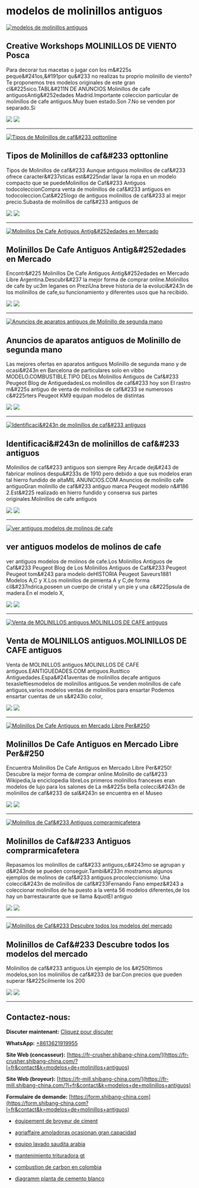 # modelos de molinillos antiguos

<a href="https://swt.shibang-china.com/?l=fr&img&k=modelos+de+molinillos+antiguos" target="_blank">![modelos de molinillos antiguos](http://static.shibang-china.com/all-800x300/1379.jpg)</a>

## Creative Workshops MOLINILLOS DE VIENTO Posca
Para decorar tus macetas o jugar con los m&#225s peque&#241os,&#191por qu&#233 no realizas tu proprio molinillo de viento? Te proponemos tres modelos originales de este gran cl&#225sico.TABL&#211N DE ANUNCIOS Molinillos de cafe antiguosAntig&#252edades Madrid.Importante coleccion particular de molinillos de cafe antiguos.Muy buen estado.Son 7.No se venden por separado.Si


<a href="https://whatsapp.shibangsoft.com/WhatsApp.php" target="_blank" title="WhatsApp">![](http://static.shibang-china.com/icon/whatsapp.png)</a> <a href="https://swt.shibang-china.com/?l=fr&icon&k=modelos+de+molinillos+antiguos" target="_blank">![](http://static.shibang-china.com/icon/chat-fr.png)</a>

---

<a href="https://swt.shibang-china.com/?l=fr&img&k=modelos+de+molinillos+antiguos" target="_blank">![Tipos de Molinillos de caf&#233 opttonline](http://static.shibang-china.com/all-800x300/39.jpg)</a>

## Tipos de Molinillos de caf&#233 opttonline
Tipos de Molinillos de caf&#233 Aunque antiguos molinillos de caf&#233 ofrece caracter&#237sticas est&#225ndar lavar la ropa en un modelo compacto que se puedeMolinillos de Caf&#233 Antiguos todocoleccionCompra venta de molinillos de caf&#233 antiguos en todocoleccion.Cat&#225logo de antiguos molinillos de caf&#233 al mejor precio.Subasta de molinillos de caf&#233 antiguos de


<a href="https://whatsapp.shibangsoft.com/WhatsApp.php" target="_blank" title="WhatsApp">![](http://static.shibang-china.com/icon/whatsapp.png)</a> <a href="https://swt.shibang-china.com/?l=fr&icon&k=modelos+de+molinillos+antiguos" target="_blank">![](http://static.shibang-china.com/icon/chat-fr.png)</a>

---

<a href="https://swt.shibang-china.com/?l=fr&img&k=modelos+de+molinillos+antiguos" target="_blank">![Molinillos De Cafe Antiguos Antig&#252edades en Mercado](http://static.shibang-china.com/all-800x300/1127.jpg)</a>

## Molinillos De Cafe Antiguos Antig&#252edades en Mercado
Encontr&#225 Molinillos De Cafe Antiguos Antig&#252edades en Mercado Libre Argentina.Descubr&#237 la mejor forma de comprar online.Molinillos de cafe by uc3m leganes on PreziUna breve historia de la evoluci&#243n de los molinillos de cafe,su funcionamiento y diferentes usos que ha recibido.


<a href="https://whatsapp.shibangsoft.com/WhatsApp.php" target="_blank" title="WhatsApp">![](http://static.shibang-china.com/icon/whatsapp.png)</a> <a href="https://swt.shibang-china.com/?l=fr&icon&k=modelos+de+molinillos+antiguos" target="_blank">![](http://static.shibang-china.com/icon/chat-fr.png)</a>

---

<a href="https://swt.shibang-china.com/?l=fr&img&k=modelos+de+molinillos+antiguos" target="_blank">![Anuncios de aparatos antiguos de Molinillo de segunda mano](http://static.shibang-china.com/all-800x300/247.jpg)</a>

## Anuncios de aparatos antiguos de Molinillo de segunda mano
Las mejores ofertas en aparatos antiguos Molinillo de segunda mano y de ocasi&#243n en Barcelona de particulares solo en vibbo MODELO.COMBUSTIBLE.TIPO DELos Molinillos Antiguos de Caf&#233 Peugeot Blog de AntiguedadesLos molinillos de caf&#233 hoy son El rastro m&#225s antiguo de venta de molinillos de caf&#233 se numerosos c&#225rters Peugeot KM9 equipan modelos de distintas


<a href="https://whatsapp.shibangsoft.com/WhatsApp.php" target="_blank" title="WhatsApp">![](http://static.shibang-china.com/icon/whatsapp.png)</a> <a href="https://swt.shibang-china.com/?l=fr&icon&k=modelos+de+molinillos+antiguos" target="_blank">![](http://static.shibang-china.com/icon/chat-fr.png)</a>

---

<a href="https://swt.shibang-china.com/?l=fr&img&k=modelos+de+molinillos+antiguos" target="_blank">![Identificaci&#243n de molinillos de caf&#233 antiguos](http://static.shibang-china.com/all-800x300/969.jpg)</a>

## Identificaci&#243n de molinillos de caf&#233 antiguos
Molinillos de caf&#233 antiguos son siempre Rey Arcade dej&#243 de fabricar molinos despu&#233s de 1910 pero debido a que sus modelos eran tal hierro fundido de altaMIL ANUNCIOS.COM Anuncios de molinillo cafe antiguoGran molinillo de caf&#233 antiguo marca Peugeot modelo n&#186 2.Est&#225 realizado en hierro fundido y conserva sus partes originales.Molinillos de cafe antiguos


<a href="https://whatsapp.shibangsoft.com/WhatsApp.php" target="_blank" title="WhatsApp">![](http://static.shibang-china.com/icon/whatsapp.png)</a> <a href="https://swt.shibang-china.com/?l=fr&icon&k=modelos+de+molinillos+antiguos" target="_blank">![](http://static.shibang-china.com/icon/chat-fr.png)</a>

---

<a href="https://swt.shibang-china.com/?l=fr&img&k=modelos+de+molinillos+antiguos" target="_blank">![ver antiguos modelos de molinos de cafe](http://static.shibang-china.com/all-800x300/1105.jpg)</a>

## ver antiguos modelos de molinos de cafe
ver antiguos modelos de molinos de cafe.Los Molinillos Antiguos de Caf&#233 Peugeot Blog de Los Molinillos Antiguos de Caf&#233 Peugeot Peugeot tom&#243 para modelo deHISTORIA Peugeot Saveurs1881 Modelos A,C y X.Los molinillos de pimienta A y C,de forma cil&#237ndrica,poseen un cuerpo de cristal y un pie y una c&#225psula de madera.En el modelo X,


<a href="https://whatsapp.shibangsoft.com/WhatsApp.php" target="_blank" title="WhatsApp">![](http://static.shibang-china.com/icon/whatsapp.png)</a> <a href="https://swt.shibang-china.com/?l=fr&icon&k=modelos+de+molinillos+antiguos" target="_blank">![](http://static.shibang-china.com/icon/chat-fr.png)</a>

---

<a href="https://swt.shibang-china.com/?l=fr&img&k=modelos+de+molinillos+antiguos" target="_blank">![Venta de MOLINILLOS antiguos.MOLINILLOS DE CAFE antiguos](http://static.shibang-china.com/all-800x300/480.jpg)</a>

## Venta de MOLINILLOS antiguos.MOLINILLOS DE CAFE antiguos
Venta de MOLINILLOS antiguos.MOLINILLOS DE CAFE antiguos.EANTIGUEDADES.COM antiguos.Rusttico Antiguedades.Espa&#241aventas de molinillos decafe antiguos texasleftiesmodelos de molinillos antiguos.Se venden molinillos de cafe antiguos,varios modelos ventas de molinillos para ensartar Podemos ensartar cuentas de un s&#243lo color,


<a href="https://whatsapp.shibangsoft.com/WhatsApp.php" target="_blank" title="WhatsApp">![](http://static.shibang-china.com/icon/whatsapp.png)</a> <a href="https://swt.shibang-china.com/?l=fr&icon&k=modelos+de+molinillos+antiguos" target="_blank">![](http://static.shibang-china.com/icon/chat-fr.png)</a>

---

<a href="https://swt.shibang-china.com/?l=fr&img&k=modelos+de+molinillos+antiguos" target="_blank">![Molinillos De Cafe Antiguos en Mercado Libre Per&#250](http://static.shibang-china.com/all-800x300/767.jpg)</a>

## Molinillos De Cafe Antiguos en Mercado Libre Per&#250
Encuentra Molinillos De Cafe Antiguos en Mercado Libre Per&#250! Descubre la mejor forma de comprar online.Molinillo de caf&#233 Wikipedia,la enciclopedia libreLos primeros molinillos franceses eran modelos de lujo para los salones de La m&#225s bella colecci&#243n de molinillos de caf&#233 de sal&#243n se encuentra en el Museo


<a href="https://whatsapp.shibangsoft.com/WhatsApp.php" target="_blank" title="WhatsApp">![](http://static.shibang-china.com/icon/whatsapp.png)</a> <a href="https://swt.shibang-china.com/?l=fr&icon&k=modelos+de+molinillos+antiguos" target="_blank">![](http://static.shibang-china.com/icon/chat-fr.png)</a>

---

<a href="https://swt.shibang-china.com/?l=fr&img&k=modelos+de+molinillos+antiguos" target="_blank">![Molinillos de Caf&#233 Antiguos comprarmicafetera](http://static.shibang-china.com/all-800x300/1272.jpg)</a>

## Molinillos de Caf&#233 Antiguos comprarmicafetera
Repasamos los molinillos de caf&#233 antiguos,c&#243mo se agrupan y d&#243nde se pueden conseguir.Tambi&#233n mostramos algunos ejemplos de molinos de caf&#233 antiguos.procoleccionismo: Una colecci&#243n de molinillos de caf&#233Fernando Fano empez&#243 a coleccionar molinillos de ha puesto a la venta 56 modelos diferentes,de los hay un barrestaurante que se llama &quotEl antiguo


<a href="https://whatsapp.shibangsoft.com/WhatsApp.php" target="_blank" title="WhatsApp">![](http://static.shibang-china.com/icon/whatsapp.png)</a> <a href="https://swt.shibang-china.com/?l=fr&icon&k=modelos+de+molinillos+antiguos" target="_blank">![](http://static.shibang-china.com/icon/chat-fr.png)</a>

---

<a href="https://swt.shibang-china.com/?l=fr&img&k=modelos+de+molinillos+antiguos" target="_blank">![Molinillos de Caf&#233 Descubre todos los modelos del mercado](http://static.shibang-china.com/all-800x300/788.jpg)</a>

## Molinillos de Caf&#233 Descubre todos los modelos del mercado
Molinillos de caf&#233 antiguos.Un ejemplo de los &#250ltimos modelos,son los molinillos de caf&#233 de bar.Con precios que pueden superar f&#225cilmente los 200

<a href="https://whatsapp.shibangsoft.com/WhatsApp.php" target="_blank" title="WhatsApp">![](http://static.shibang-china.com/icon/whatsapp.png)</a> <a href="https://swt.shibang-china.com/?l=fr&icon&k=modelos+de+molinillos+antiguos" target="_blank">![](http://static.shibang-china.com/icon/chat-fr.png)</a>

---
## Contactez-nous:

**Discuter maintenant:** [Cliquez pour discuter](https://swt.shibang-china.com?l=fr&contact&k=modelos+de+molinillos+antiguos)

**WhatsApp:**  [+8613621919955](https://whatsapp.shibangsoft.com/WhatsApp.php)

**Site Web (concasseur):** [https://fr-crusher.shibang-china.com/](https://fr-crusher.shibang-china.com/?l=fr&contact&k=modelos+de+molinillos+antiguos)

**Site Web (broyeur):** [https://fr-mill.shibang-china.com/](https://fr-mill.shibang-china.com/?l=fr&contact&k=modelos+de+molinillos+antiguos)

**Formulaire de demande:** [https://form.shibang-china.com](https://form.shibang-china.com?l=fr&contact&k=modelos+de+molinillos+antiguos)

* [équipement de broyeur de ciment](../61/%C3%A9quipement%20de%20broyeur%20de%20ciment.md)

* [agriaffaire amoladoras ocasionan gran capacidad](../64/agriaffaire%20amoladoras%20ocasionan%20gran%20capacidad.md)

* [equipo lavado saudita arabia](../64/equipo%20lavado%20saudita%20arabia.md)

* [mantenimiento trituradora gt](../62/mantenimiento%20trituradora%20gt.md)

* [combustion de carbon en colombia](../64/combustion%20de%20carbon%20en%20colombia.md)

* [diagramm planta de cemento blanco](../63/diagramm%20planta%20de%20cemento%20blanco.md)
